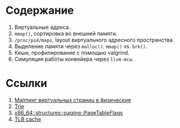 # Содержание

1. Виртуальные адреса.
1. `mmap()`, сортировка во внешней памяти.
1. `/proc/pid/maps`, layout виртуального адресного пространства.
1. Выделение памяти через `malloc()`. `mmap()` vs. `brk()`.
1. Кеши, профилирование с помощью valgrind.
1. Симуляция работы конвейера через `llvm-mca`.

# Ссылки

1. [Маппинг виртуальных страниц в
   физические](https://sergey-v-galtsev.gitlab.io/labs-description/lab/book/2-mm-6-address-space-2-translate.svg)
1. [Trie](https://en.wikipedia.org/wiki/Trie)
1. [x86_64::structures::paging::PageTableFlags](https://sergey-v-galtsev.gitlab.io/labs-description/doc/x86_64/structures/paging/page_table/struct.PageTableFlags.html)
1. [TLB cache](https://en.wikipedia.org/wiki/Translation_lookaside_buffer)

